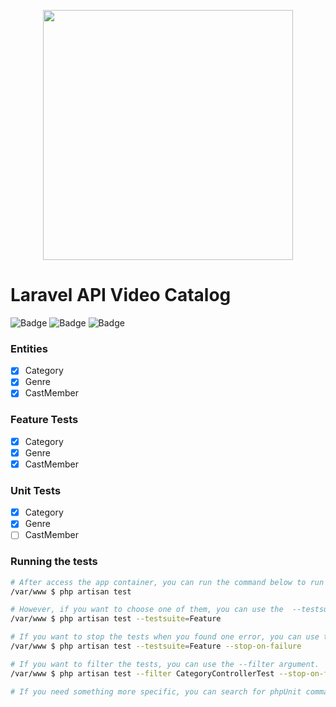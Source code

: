 <p align="center"><a href="https://laravel.com" target="_blank"><img src="https://raw.githubusercontent.com/laravel/art/master/logo-lockup/5%20SVG/2%20CMYK/1%20Full%20Color/laravel-logolockup-cmyk-red.svg" width="400"></a></p>

# Laravel API Video Catalog

![Badge](https://img.shields.io/static/v1?label=PHP&message=7.4&color=777BB4&style=for-the-badge&logo=php&logoColor=777BB4)
![Badge](https://img.shields.io/static/v1?label=Laravel&message=8.x&color=ff2d20&style=for-the-badge&logo=laravel&logoColor=ff2d20)
![Badge](https://img.shields.io/static/v1?label=LICENSE&message=MIT&color=32CD32&style=for-the-badge)


### Entities
- [x] Category
- [x] Genre
- [X] CastMember

### Feature Tests
- [X] Category
- [X] Genre
- [X] CastMember

### Unit Tests
- [X] Category
- [X] Genre
- [ ] CastMember

### Running the tests

```bash
# After access the app container, you can run the command below to run both all Features Tests and all Unit Tests.
/var/www $ php artisan test

# However, if you want to choose one of them, you can use the  --testsuite argument to specify which test you want to run.
/var/www $ php artisan test --testsuite=Feature

# If you want to stop the tests when you found one error, you can use the --stop-on-failure argument.
/var/www $ php artisan test --testsuite=Feature --stop-on-failure

# If you want to filter the tests, you can use the --filter argument.
/var/www $ php artisan test --filter CategoryControllerTest --stop-on-failure

# If you need something more specific, you can search for phpUnit command arguments, these arguments may also be passed to the Artisan test command.
```